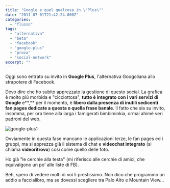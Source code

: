 ```yaml
---
title: "Google e quel qualcosa in \"Plus\""
date: "2011-07-01T21:42:24.000Z"
categories: 
  - "flusso"
tags: 
  - "alternativa"
  - "beta"
  - "facebook"
  - "google-plus"
  - "prova"
  - "social-network"
excerpt: ""
---
```


Oggi sono entrato su invito in **Google Plus**, l'alternativa Googoliana allo strapotere di Facebook.

Devo dire che ho subito apprezzato la gestione di questo social. La grafica è molto più morbida e "cicciottosa", **tutto è integrato con i vari servizi di Google** e**,** per il momento, è **libero dalla presenza di inutili sedicenti fan pages dedicate a questa o quella frase banale**. Il fatto che sia su invito, insomma, per ora tiene alla larga i famigerati bimbiminkia, ormai ahimè veri padroni del web.

![](https://enricodeleo.s3.eu-south-1.amazonaws.com/uploads/2011/07/google-plus1.jpg" "google-plus1")

Ovviamente in questa fase mancano le applicazioni terze, le fan pages ed i gruppi, ma si apprezza già il sistema di chat e **videochat integrato** (si chiama **videoritrovo**) così come quello delle foto.

Ho già "le cerchie alla testa" (mi riferisco alle cerchie di amici, che equivalgono un po' alle liste di FB).

Beh, spero di vedere molti di voi lì prestissimo. Non dico che programmo un addio a faccialibro, ma se dovessi scegliere tra Palo Alto e Mountain View...
